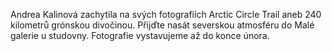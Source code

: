 
 Andrea Kalinová zachytila na svých fotografiích Arctic Circle Trail aneb 240
kilometrů grónskou divočinou. Přijďte nasát severskou atmosféru do Malé galerie
u studovny. Fotografie vystavujeme až do konce února.
